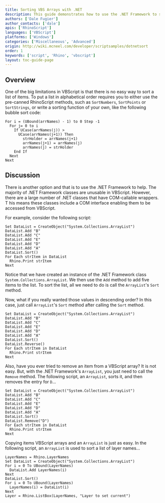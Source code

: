 ```yaml
---
title: Sorting VBS Arrays with .NET
description: This guide demonstrates how to use the .NET Framework to sort arrays in RhinoScript.
authors: ['Dale Fugier']
author_contacts: ['dale']
apis: ['RhinoScript']
languages: ['VBScript']
platforms: ['Windows']
categories: ['Miscellaneous', 'Advanced']
origin: http://wiki.mcneel.com/developer/scriptsamples/dotnetsort
order: 1
keywords: ['script', 'Rhino', 'vbscript']
layout: toc-guide-page
---
```


 
## Overview

One of the big limitations in VBScript is that there is no easy way to sort a list of items.  To put a list in alphabetical order requires you to either use the pre-canned RhinoScript methods, such as `SortNumbers`, `SortPoints` or `SortStrings`, or write a sorting function of your own, like the following bubble sort code:

```vbnet
For i = (UBound(arrNames) - 1) to 0 Step -1
  For j= 0 to i
    If UCase(arrNames(j)) >
      UCase(arrNames(j+1)) Then
        strHolder = arrNames(j+1)
        arrNames(j+1) = arrNames(j)
        arrNames(j) = strHolder
    End If
  Next
Next
```

## Discussion

There is another option and that is to use the .NET Framework to help.  The majority of .NET Framework classes are unusable in VBScript.  However, there are a large number of .NET classes that have COM-callable wrappers. T his means these classes include a COM interface enabling them to be accessed from VBScript.

For example, consider the following script:

```vbnet
Set DataList = CreateObject("System.Collections.ArrayList")
DataList.Add "B"
DataList.Add "C"
DataList.Add "E"
DataList.Add "D"
DataList.Add "A"
DataList.Sort()
For Each strItem in DataList
  Rhino.Print strItem
Next
```

Notice that we have created an instance of the .NET Framework class `System.Collections.ArrayList`.  We then use the `Add` method to add five items to the list.  To sort the list, all we need to do is call the `ArrayList`'s `Sort` method.

Now, what if you really wanted those values in descending order?  In this case, just call `ArrayList`'s `Sort` method after calling the `Sort` method.

```vbnet
Set DataList = CreateObject("System.Collections.ArrayList")
DataList.Add "B"
DataList.Add "C"
DataList.Add "E"
DataList.Add "D"
DataList.Add "A"
DataList.Sort()
DataList.Reverse()
For Each strItem in DataList
  Rhino.Print strItem
Next
```

Also, have you ever tried to remove an item from a VBScript array?  It is not easy.  But, with the .NET Framework's `ArrayList`, you just need to call the `Remove` method. The following script, an `ArrayList`, sorts it, and then removes the entry for `D`...

```vbnet
Set DataList = CreateObject("System.Collections.ArrayList")
DataList.Add "B"
DataList.Add "C"
DataList.Add "E"
DataList.Add "D"
DataList.Add "A"
DataList.Sort()
DataList.Remove("D")
For Each strItem in DataList
  Rhino.Print strItem
Next
```

Copying items VBScript arrays and an `ArrayList` is just as easy.  In the following script, an `ArrayList` is used to sort a list of layer names...

```vbnet
LayerNames = Rhino.LayerNames
Set DataList = CreateObject("System.Collections.ArrayList")
For i = 0 To UBound(LayerNames)
  DataList.Add LayerNames(i)
Next
DataList.Sort()
For i = 0 To UBound(LayerNames)
  LayerNames(i) = DataList(i)
Next
Layer = Rhino.ListBox(LayerNames, "Layer to set current")
```

